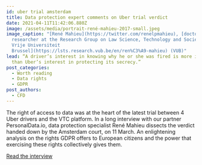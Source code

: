 ```yaml
---
id: uber trial amsterdam
title: Data protection expert comments on Uber trial verdict
date: 2021-04-11T11:42:06.880Z
image: /assets/media/portrait-rené-mahieu-2017-small.jpeg
image_caption: "[René Mahieu](https://twitter.com/renelpmahieu), [doctoral
  researcher at the Research Group on Law Science, Technology and Society of the
  Vrije Universiteit
  Brussel](https://lsts.research.vub.be/en/ren%C3%A9-mahieu) (VUB)"
lead: “A driver’s interest in knowing why he or she was fired is more important
  than Uber’s interest in protecting its secrecy.”
post_categories:
  - Worth reading
  - Data rights
  - GDPR
post_authors:
  - CFD
---
```

The right of access to data was at the heart of the latest trial between 4 Uber drivers and the VTC platform. In a long interview with our partner PersonalData.io, data protection specialist René Mahieu dissects the verdict handed down by the Amsterdam court, on 11 March. An enlightening analysis on the rights GDPR offers to European citizens and the power that exercising these rights collectively gives them.

[Read the interview](https://link.medium.com/A2xWZlsMtfb)
